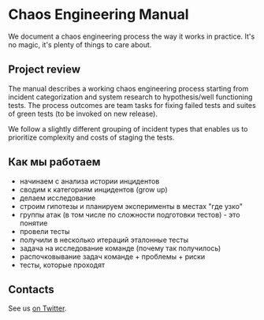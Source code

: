 # Chaos Engineering Manual

We document a chaos engineering process the way it works in practice. 
It's no magic, it's plenty of things to care about.


## Project review

The manual describes a working chaos engineering process starting 
from incident categorization and system research to 
hypothesis/well functioning tests. The process outcomes are team tasks 
for fixing failed tests and suites of green tests (to be invoked on new release).

We follow a slightly different grouping of incident types that enables us 
to prioritize complexity and costs of staging the tests.

## Как мы работаем

- начинаем с анализа истории инцидентов
- сводим к категориям инцидентов (grow up)
- делаем исследование
- строим гипотезы и планируем эксперименты в местах "где узко"
- группы атак (в том числе по сложности подготовки тестов) - это понятие 
- провели тесты 
- получили в несколько итераций эталонные тесты 
- задача на исследование команде (почему так получилось)
- распочковывание задач команде + проблемы + риски
- тесты, которые проходят

## Contacts

See us [on Twitter](https://twitter.com/v10n10).
